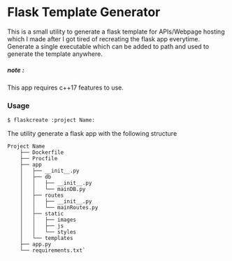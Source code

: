 # Flask Template Generator

This is a small utility to generate a flask template for APIs/Webpage hosting which I made after I got tired of recreating the flask app everytime. Generate a single executable which can be added to path and used to generate the template anywhere.

##### note :
This app requires c++17 features to use.

### Usage
```bash
$ flaskcreate :project Name:
```

The utility generate a flask app with the following structure
```
Project Name
    ├── Dockerfile
    ├── Procfile
    ├── app
    │   ├── __init__.py
    │   ├── db
    │   │   ├── __init__.py
    │   │   └── mainDB.py
    │   ├── routes
    │   │   ├── __init__.py
    │   │   └── mainRoutes.py
    │   ├── static
    │   │   ├── images
    │   │   ├── js
    │   │   └── styles
    │   └── templates
    ├── app.py
    └── requirements.txt`
```